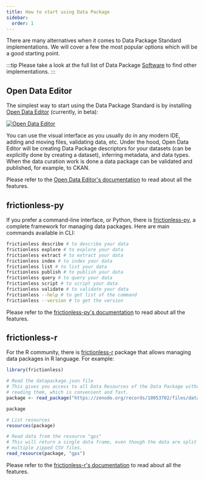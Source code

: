 ```yaml
---
title: How to start using Data Package
sidebar:
  order: 1
---
```


There are many alternatives when it comes to Data Package Standard implementations. We will cover a few the most popular options which will be a good starting point.

:::tip
Please take a look at the full list of Data Package [Software](/overview/software/) to find other implementations.
:::

## Open Data Editor

The simplest way to start using the Data Package Standard is by installing [Open Data Editor](https://opendataeditor.okfn.org/) (currently, in beta):

[![Open Data Editor](../../../assets/software/ode.png)](https://opendataeditor.okfn.org)

You can use the visual interface as you usually do in any modern IDE, adding and moving files, validating data, etc. Under the hood, Open Data Editor will be creating Data Package descriptors for your datasets (can be explicitly done by creating a dataset), inferring metadata, and data types. When the data curation work is done a data package can be validated and published, for example, to CKAN.

Please refer to the [Open Data Editor's documentation](https://opendataeditor.okfn.org) to read about all the features.

## frictionless-py

If you prefer a command-line interface, or Python, there is [frictionless-py](https://framework.frictionlessdata.io/), a complete framework for managing data packages. Here are main commands available in CLI:

```bash
frictionless describe # to describe your data
frictionless explore # to explore your data
frictionless extract # to extract your data
frictionless index # to index your data
frictionless list # to list your data
frictionless publish # to publish your data
frictionless query # to query your data
frictionless script # to script your data
frictionless validate # to validate your data
frictionless --help # to get list of the command
frictionless --version # to get the version
```

Please refer to the [frictionless-py's documentation](https://framework.frictionlessdata.io/) to read about all the features.

## frictionless-r

For the R community, there is [frictionless-r](https://docs.ropensci.org/frictionless/) package that allows managing data packages in R language. For example:

```r
library(frictionless)

# Read the datapackage.json file
# This gives you access to all Data Resources of the Data Package without
# reading them, which is convenient and fast.
package <- read_package("https://zenodo.org/records/10053702/files/datapackage.json")

package

# List resources
resources(package)

# Read data from the resource "gps"
# This will return a single data frame, even though the data are split over
# multiple zipped CSV files.
read_resource(package, "gps")
```

Please refer to the [frictionless-r's documentation](https://docs.ropensci.org/frictionless/) to read about all the features.
